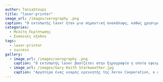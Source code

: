 ```yaml
---
author: TaniaStoupi
title: "laser-printer"
image_url: /images/xerography .png 
caption: "Ο εκτυπωτής laser ήταν μια σημαντική ανακάλυψη, καθώς χρησιμοποιείτε ακόμα και σήμερα βέβαια με ποιο εξελιγμένη τεχνολογία."
categories:
  - Μελέτη Περίπτωσης
  - Συσκευές εξόδου
tags:
  - laser-printer
  - success
gallery:
  - image_url: /images/xerography .png 
    caption: "Ο εκτυπωτής laser βασίζεται στην ξηρογραφία η οποία εφευρέθηκε από τον Chester Carlson, ο οποίος θεώρησε πως ο κόσμος ήταν έτοιμος για ένα λιγότερο κοστοβόρο μηχάνημα που δημιουργεί αντίγραφα."
  - image_url: /images/Gary Keith Starkweather.jpg 
    caption: "Αργότερα ένας νεαρός ερευνητής της Xerox Cooperation, ο οποιός στηρίχθηκε στα ευρήματα του Carlson, δημιούργησε τον πρώτο λειτουργικό εκτυπωτή τον οποίο και ονόμασε SLOT."
---
```

